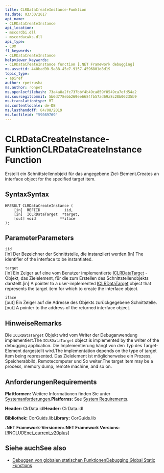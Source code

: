```yaml
---
title: CLRDataCreateInstance-Funktion
ms.date: 03/30/2017
api_name:
- CLRDataCreateInstance
api_location:
- mscordbi.dll
- mscordacwks.dll
api_type:
- COM
f1_keywords:
- CLRDataCreateInstance
helpviewer_keywords:
- CLRDataCreateInstance function [.NET Framework debugging]
ms.assetid: 440bad90-5a88-45e7-9157-4596801d8d19
topic_type:
- apiref
author: rpetrusha
ms.author: ronpet
ms.openlocfilehash: 73a4a8a2fc737bbf4b49ca859f0549ca7efd54a2
ms.sourcegitcommit: 5b6d778ebb269ee6684fb57ad69a8c28b06235b9
ms.translationtype: MT
ms.contentlocale: de-DE
ms.lasthandoff: 04/08/2019
ms.locfileid: "59089769"
---
```

# <a name="clrdatacreateinstance-function"></a><span data-ttu-id="87150-102">CLRDataCreateInstance-Funktion</span><span class="sxs-lookup"><span data-stu-id="87150-102">CLRDataCreateInstance Function</span></span>
<span data-ttu-id="87150-103">Erstellt ein Schnittstellenobjekt für das angegebene Ziel-Element.</span><span class="sxs-lookup"><span data-stu-id="87150-103">Creates an interface object for the specified target item.</span></span>  
  
## <a name="syntax"></a><span data-ttu-id="87150-104">Syntax</span><span class="sxs-lookup"><span data-stu-id="87150-104">Syntax</span></span>  
  
```  
HRESULT CLRDataCreateInstance (  
    [in]  REFIID           iid,   
    [in]  ICLRDataTarget  *target,   
    [out] void           **iface  
);  
```  
  
## <a name="parameters"></a><span data-ttu-id="87150-105">Parameter</span><span class="sxs-lookup"><span data-stu-id="87150-105">Parameters</span></span>  
 `iid`  
 <span data-ttu-id="87150-106">[in] Der Bezeichner der Schnittstelle, die instanziiert werden.</span><span class="sxs-lookup"><span data-stu-id="87150-106">[in] The identifier of the interface to be instantiated.</span></span>  
  
 `target`  
 <span data-ttu-id="87150-107">[in] Ein Zeiger auf eine vom Benutzer implementierte [ICLRDataTarget](../../../../docs/framework/unmanaged-api/debugging/iclrdatatarget-interface.md) -Objekt, das Zielelement, für die zum Erstellen des Schnittstellenobjekts darstellt.</span><span class="sxs-lookup"><span data-stu-id="87150-107">[in] A pointer to a user-implemented [ICLRDataTarget](../../../../docs/framework/unmanaged-api/debugging/iclrdatatarget-interface.md) object that represents the target item for which to create the interface object.</span></span>  
  
 `iface`  
 <span data-ttu-id="87150-108">[out] Ein Zeiger auf die Adresse des Objekts zurückgegebene Schnittstelle.</span><span class="sxs-lookup"><span data-stu-id="87150-108">[out] A pointer to the address of the returned interface object.</span></span>  
  
## <a name="remarks"></a><span data-ttu-id="87150-109">Hinweise</span><span class="sxs-lookup"><span data-stu-id="87150-109">Remarks</span></span>  
 <span data-ttu-id="87150-110">Die `ICLRDataTarget` Objekt wird vom Writer der Debuganwendung implementiert.</span><span class="sxs-lookup"><span data-stu-id="87150-110">The `ICLRDataTarget` object is implemented by the writer of the debugging application.</span></span> <span data-ttu-id="87150-111">Die Implementierung hängt von den Typ des Target-Element dargestellt wird.</span><span class="sxs-lookup"><span data-stu-id="87150-111">The implementation depends on the type of target item being represented.</span></span> <span data-ttu-id="87150-112">Das Zielelement ist möglicherweise ein Prozess, Speicherabbild, Remotecomputer und So weiter.</span><span class="sxs-lookup"><span data-stu-id="87150-112">The target item may be a process, memory dump, remote machine, and so on.</span></span>  
  
## <a name="requirements"></a><span data-ttu-id="87150-113">Anforderungen</span><span class="sxs-lookup"><span data-stu-id="87150-113">Requirements</span></span>  
 <span data-ttu-id="87150-114">**Plattformen:** Weitere Informationen finden Sie unter [Systemanforderungen](../../../../docs/framework/get-started/system-requirements.md).</span><span class="sxs-lookup"><span data-stu-id="87150-114">**Platforms:** See [System Requirements](../../../../docs/framework/get-started/system-requirements.md).</span></span>  
  
 <span data-ttu-id="87150-115">**Header:** ClrData.idl</span><span class="sxs-lookup"><span data-stu-id="87150-115">**Header:** ClrData.idl</span></span>  
  
 <span data-ttu-id="87150-116">**Bibliothek:** CorGuids.lib</span><span class="sxs-lookup"><span data-stu-id="87150-116">**Library:** CorGuids.lib</span></span>  
  
 **<span data-ttu-id="87150-117">.NET Framework-Versionen:</span><span class="sxs-lookup"><span data-stu-id="87150-117">.NET Framework Versions:</span></span>** [!INCLUDE[net_current_v20plus](../../../../includes/net-current-v20plus-md.md)]  
  
## <a name="see-also"></a><span data-ttu-id="87150-118">Siehe auch</span><span class="sxs-lookup"><span data-stu-id="87150-118">See also</span></span>

- [<span data-ttu-id="87150-119">Debuggen von globalen statischen Funktionen</span><span class="sxs-lookup"><span data-stu-id="87150-119">Debugging Global Static Functions</span></span>](../../../../docs/framework/unmanaged-api/debugging/debugging-global-static-functions.md)
